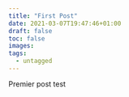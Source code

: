 ```yaml
---
title: "First Post"
date: 2021-03-07T19:47:46+01:00
draft: false
toc: false
images:
tags: 
  - untagged
---
```


Premier post test
